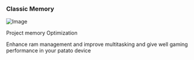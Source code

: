 ### Classic Memory

![Image](https://github.com/user-attachments/assets/b9d428e3-3b97-4c80-b57d-93bbbf87255f)

<p>Project memory Optimization </p>
<p>Enhance ram management and improve multitasking and give well gaming performance in your patato device</p>
